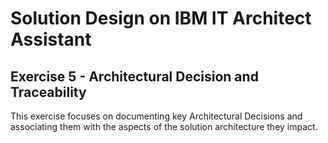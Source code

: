 # Solution Design on IBM IT Architect Assistant

## Exercise 5 - Architectural Decision and Traceability



This exercise focuses on documenting key Architectural Decisions and associating them with the aspects of the solution architecture they impact.

